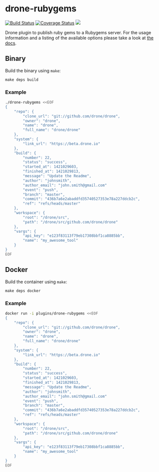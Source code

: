 # drone-rubygems

[![Build Status](http://beta.drone.io/api/badges/drone-plugins/drone-rubygems/status.svg)](http://beta.drone.io/drone-plugins/drone-rubygems)
[![Coverage Status](https://aircover.co/badges/drone-plugins/drone-rubygems/coverage.svg)](https://aircover.co/drone-plugins/drone-rubygems)
[![](https://badge.imagelayers.io/plugins/drone-rubygems:latest.svg)](https://imagelayers.io/?images=plugins/drone-rubygems:latest 'Get your own badge on imagelayers.io')

Drone plugin to publish ruby gems to a Rubygems server. For the usage information and a listing of the available options please take a look at [the docs](DOCS.md).

## Binary

Build the binary using `make`:

```
make deps build
```

### Example

```sh
./drone-rubygems <<EOF
{
    "repo": {
        "clone_url": "git://github.com/drone/drone",
        "owner": "drone",
        "name": "drone",
        "full_name": "drone/drone"
    },
    "system": {
        "link_url": "https://beta.drone.io"
    },
    "build": {
        "number": 22,
        "status": "success",
        "started_at": 1421029603,
        "finished_at": 1421029813,
        "message": "Update the Readme",
        "author": "johnsmith",
        "author_email": "john.smith@gmail.com"
        "event": "push",
        "branch": "master",
        "commit": "436b7a6e2abaddfd35740527353e78a227ddcb2c",
        "ref": "refs/heads/master"
    },
    "workspace": {
        "root": "/drone/src",
        "path": "/drone/src/github.com/drone/drone"
    },
    "vargs": {
        "api_key": "e123f83113f79eb17308bbf1ca8885bb",
        "name": "my_awesome_tool"
    }
}
EOF
```

## Docker

Build the container using `make`:

```
make deps docker
```

### Example

```sh
docker run -i plugins/drone-rubygems <<EOF
{
    "repo": {
        "clone_url": "git://github.com/drone/drone",
        "owner": "drone",
        "name": "drone",
        "full_name": "drone/drone"
    },
    "system": {
        "link_url": "https://beta.drone.io"
    },
    "build": {
        "number": 22,
        "status": "success",
        "started_at": 1421029603,
        "finished_at": 1421029813,
        "message": "Update the Readme",
        "author": "johnsmith",
        "author_email": "john.smith@gmail.com"
        "event": "push",
        "branch": "master",
        "commit": "436b7a6e2abaddfd35740527353e78a227ddcb2c",
        "ref": "refs/heads/master"
    },
    "workspace": {
        "root": "/drone/src",
        "path": "/drone/src/github.com/drone/drone"
    },
    "vargs": {
        "api_key": "e123f83113f79eb17308bbf1ca8885bb",
        "name": "my_awesome_tool"
    }
}
EOF
```
